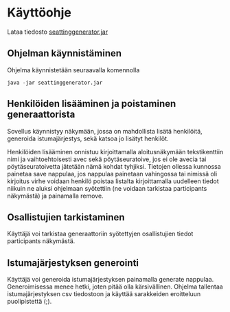 # Käyttöohje

Lataa tiedosto [seattinggenerator.jar](https://github.com/iniskala/otm-harjoitustyo/releases/download/Viikko7/seattinggenerator.jar)

## Ohjelman käynnistäminen

Ohjelma käynnistetään seuraavalla komennolla

```
java -jar seattinggenerator.jar
```

## Henkilöiden lisääminen ja poistaminen generaattorista

Sovellus käynnistyy näkymään, jossa on mahdollista lisätä henkilöitä, generoida istumajärjestys, sekä katsoa jo lisätyt henkilöt.

Henkilöiden lisääminen onnistuu kirjoittamalla aloitusnäkymään tekstikenttiin nimi ja vaihtoehtoisesti avec sekä pöytäseuratoive, jos ei ole avecia tai pöytäseuratoivetta jätetään nämä kohdat tyhjiksi. Tietojen ollessa kunnossa painetaa save nappulaa, jos nappulaa painetaan vahingossa tai nimissä oli kirjoitus virhe voidaan henkilö poistaa listalta kirjoittamalla uudelleen tiedot niikuin ne aluksi ohjelmaan syötettiin (ne voidaan tarkistaa participants näkymästä) ja painamalla remove.

## Osallistujien tarkistaminen

Käyttäjä voi tarkistaa generaattoriin syötettyjen osallistujien tiedot participants näkymästä.

## Istumajärjestyksen generointi

Käyttäjä voi generoida istumajärjestyksen painamalla generate nappulaa. Generoimisessa menee hetki, joten pitää olla kärsivällinen. Ohjelma tallentaa istumajärjestyksen csv tiedostoon ja käyttää sarakkeiden eroitteluun puolipistettä (;).  

